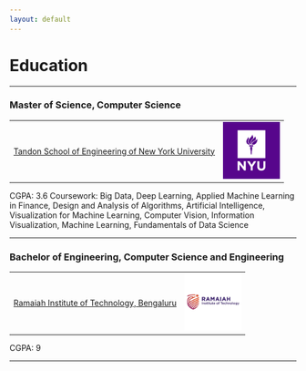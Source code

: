 ```yaml
---
layout: default
---
```


# Education

---

### Master of Science, Computer Science 
<table border="0">
<tr>
<td><a href="https://engineering.nyu.edu/">Tandon School of Engineering of New York University</a>
</td>
<td><img src="assets/bin/nyulogo.png" width="100">
</td>
</tr>
</table>  
CGPA: 3.6  
Coursework: Big Data, Deep Learning, Applied Machine Learning in Finance, Design and Analysis of Algorithms,
Artificial Intelligence, Visualization for Machine Learning, Computer Vision,
Information Visualization, Machine Learning, Fundamentals of Data Science  

---  

### Bachelor of Engineering, Computer Science and Engineering 
<table border="0">
<tr>
<td><a href="https://www.msrit.edu/">Ramaiah Institute of Technology, Bengaluru</a>
</td>
<td><img src="assets/bin/ritlogo.jpeg" width="100">
</td>
</tr>
</table>  
CGPA: 9  

---


